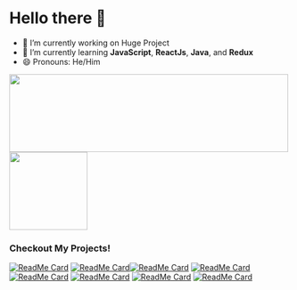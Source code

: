 <!-- <div align="center">
<img src="https://rishavanand.github.io/static/images/greetings.gif" align="center" style="width: 100%" />
</div>  -->
# Hello there 👋

<!--  ### <div align="center">I'm Aldhaneka, a ✨ Student ✨ </div> -->

- 🔭 I’m currently working on Huge Project
- 🌱 I’m currently learning **JavaScript**, **ReactJs**, **Java**, and **Redux**
- 😄 Pronouns: He/Him

<img align="" width="500px" height="140px" src="https://github-readme-stats.vercel.app/api?username=Aldhanekaa&hide_title=true&show_icons=true&include_all_commits=true&line_height=21&bg_color=graywhite&theme=white" /> <img align="" height="140px" src="https://github-readme-stats.vercel.app/api/top-langs/?username=Aldhanekaa&hide_title=true&layout=compact&bg_color=graywhite&theme=white&hide_border=false" />

<h3>Checkout My Projects!</h3>


[![ReadMe Card](https://github-readme-stats.vercel.app/api/pin/?username=Aldhanekaa&repo=Markdown-Previewer)](https://github.com/Aldhanekaa/Markdown-Previewer)   [![ReadMe Card](https://github-readme-stats.vercel.app/api/pin/?username=Aldhanekaa&repo=Drum-Machine)](https://github.com/Aldhanekaa/Drum-Machine)[![ReadMe Card](https://github-readme-stats.vercel.app/api/pin/?username=Aldhanekaa&repo=Random-Quote-Machine)](https://github.com/Aldhanekaa/Random-Quote-Machine)  [![ReadMe Card](https://github-readme-stats.vercel.app/api/pin/?username=Aldhanekaa&repo=React.js-Calculator)](https://github.com/Aldhanekaa/React.js-Calculator) [![ReadMe Card](https://github-readme-stats.vercel.app/api/pin/?username=Aldhanekaa&repo=Pomodro-Clock)](https://github.com/Aldhanekaa/Pomodro-Clock) [![ReadMe Card](https://github-readme-stats.vercel.app/api/pin/?username=Aldhanekaa&repo=Weather-App-JavaScript)](https://github.com/Aldhanekaa/Weather-App-JavaScript) [![ReadMe Card](https://github-readme-stats.vercel.app/api/pin/?username=Aldhanekaa&repo=JS-rock-paper-scissors-game)](https://github.com/Aldhanekaa/JS-rock-paper-scissors-game) [![ReadMe Card](https://github-readme-stats.vercel.app/api/pin/?username=Aldhanekaa&repo=JS_Documentation_Page.github.io)](https://github.com/Aldhanekaa/JS_Documentation_Page.github.io)
 

